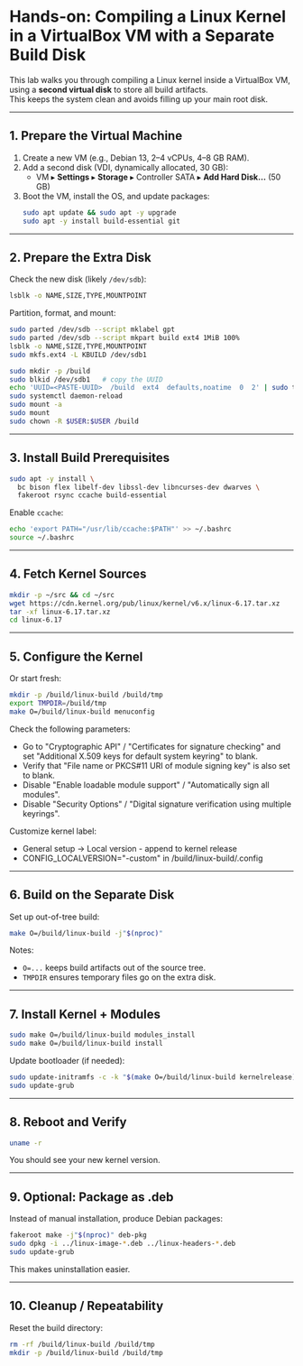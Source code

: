 # Hands-on: Compiling a Linux Kernel in a VirtualBox VM with a Separate Build Disk

This lab walks you through compiling a Linux kernel inside a VirtualBox VM, using a **second virtual disk** to store all build artifacts.  
This keeps the system clean and avoids filling up your main root disk.

---

## 1. Prepare the Virtual Machine
1. Create a new VM (e.g., Debian 13, 2–4 vCPUs, 4–8 GB RAM).
2. Add a second disk (VDI, dynamically allocated, 30 GB):
   - VM ▸ **Settings** ▸ **Storage** ▸ Controller SATA ▸ **Add Hard Disk…** (50 GB)
3. Boot the VM, install the OS, and update packages:
   ```bash
   sudo apt update && sudo apt -y upgrade
   sudo apt -y install build-essential git
   ```

---

## 2. Prepare the Extra Disk
Check the new disk (likely `/dev/sdb`):
```bash
lsblk -o NAME,SIZE,TYPE,MOUNTPOINT
```

Partition, format, and mount:
```bash
sudo parted /dev/sdb --script mklabel gpt
sudo parted /dev/sdb --script mkpart build ext4 1MiB 100%
lsblk -o NAME,SIZE,TYPE,MOUNTPOINT
sudo mkfs.ext4 -L KBUILD /dev/sdb1

sudo mkdir -p /build
sudo blkid /dev/sdb1   # copy the UUID
echo 'UUID=<PASTE-UUID>  /build  ext4  defaults,noatime  0  2' | sudo tee -a /etc/fstab
sudo systemctl daemon-reload
sudo mount -a
sudo mount
sudo chown -R $USER:$USER /build
```

---

## 3. Install Build Prerequisites

```bash
sudo apt -y install \
  bc bison flex libelf-dev libssl-dev libncurses-dev dwarves \
  fakeroot rsync ccache build-essential
```

Enable `ccache`:
```bash
echo 'export PATH="/usr/lib/ccache:$PATH"' >> ~/.bashrc
source ~/.bashrc
```

---

## 4. Fetch Kernel Sources

```bash
mkdir -p ~/src && cd ~/src
wget https://cdn.kernel.org/pub/linux/kernel/v6.x/linux-6.17.tar.xz
tar -xf linux-6.17.tar.xz
cd linux-6.17
```
---

## 5. Configure the Kernel

Or start fresh:
```bash
mkdir -p /build/linux-build /build/tmp
export TMPDIR=/build/tmp
make O=/build/linux-build menuconfig
```

Check the following parameters:
- Go to "Cryptographic API" / "Certificates for signature checking" and set "Additional X.509 keys for default system keyring" to blank.
- Verify that "File name or PKCS#11 URI of module signing key" is also set to blank.
- Disable "Enable loadable module support" / "Automatically sign all modules".
- Disable "Security Options" / "Digital signature verification using multiple keyrings".

Customize kernel label:
- General setup → Local version - append to kernel release
- CONFIG_LOCALVERSION="-custom" in /build/linux-build/.config

---

## 6. Build on the Separate Disk
Set up out-of-tree build:
```bash
make O=/build/linux-build -j"$(nproc)"
```

Notes:
- `O=...` keeps build artifacts out of the source tree.
- `TMPDIR` ensures temporary files go on the extra disk.

---

## 7. Install Kernel + Modules
```bash
sudo make O=/build/linux-build modules_install
sudo make O=/build/linux-build install
```

Update bootloader (if needed):
```bash
sudo update-initramfs -c -k "$(make O=/build/linux-build kernelrelease)"
sudo update-grub
```

---

## 8. Reboot and Verify
```bash
uname -r
```
You should see your new kernel version.

---

## 9. Optional: Package as .deb
Instead of manual installation, produce Debian packages:
```bash
fakeroot make -j"$(nproc)" deb-pkg
sudo dpkg -i ../linux-image-*.deb ../linux-headers-*.deb
sudo update-grub
```

This makes uninstallation easier.

---

## 10. Cleanup / Repeatability
Reset the build directory:
```bash
rm -rf /build/linux-build /build/tmp
mkdir -p /build/linux-build /build/tmp
```
